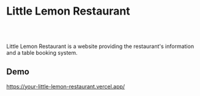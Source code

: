 # Little Lemon Restaurant

<br><br>

Little Lemon Restaurant is a website providing the restaurant's information and a table booking system.

## Demo

https://your-little-lemon-restaurant.vercel.app/

